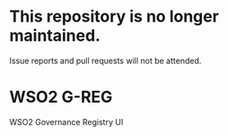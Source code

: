 # This repository is no longer maintained.

Issue reports and pull requests will not be attended.

# WSO2 G-REG
WSO2 Governance Registry UI

